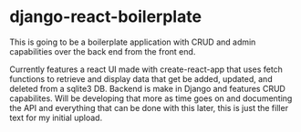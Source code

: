 # django-react-boilerplate

This is going to be a boilerplate application with CRUD and admin capabilities over the back end from the front end.

Currently features a react UI made with create-react-app that uses fetch functions to retrieve and display data that get be added, updated, and deleted from a sqlite3 DB.
Backend is make in Django and features CRUD capabilites. Will be developing that more as time goes on and documenting the API and everything that can be done with this later,
this is just the filler text for my initial upload.

